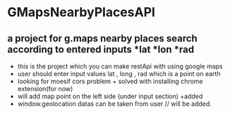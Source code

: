 # GMapsNearbyPlacesAPI
a project for g.maps nearby places search according to entered inputs *lat *lon *rad
----------------------
* this is the project which you can make restApi with using google maps 
* user should enter input values lat , long , rad which is a point on earth
* looking for moesif cors problem + solved with installing chrome extension(for now)
* will add map point on the left side (under input section) +added 
* window.geolocation datas can be taken from user // will be added.